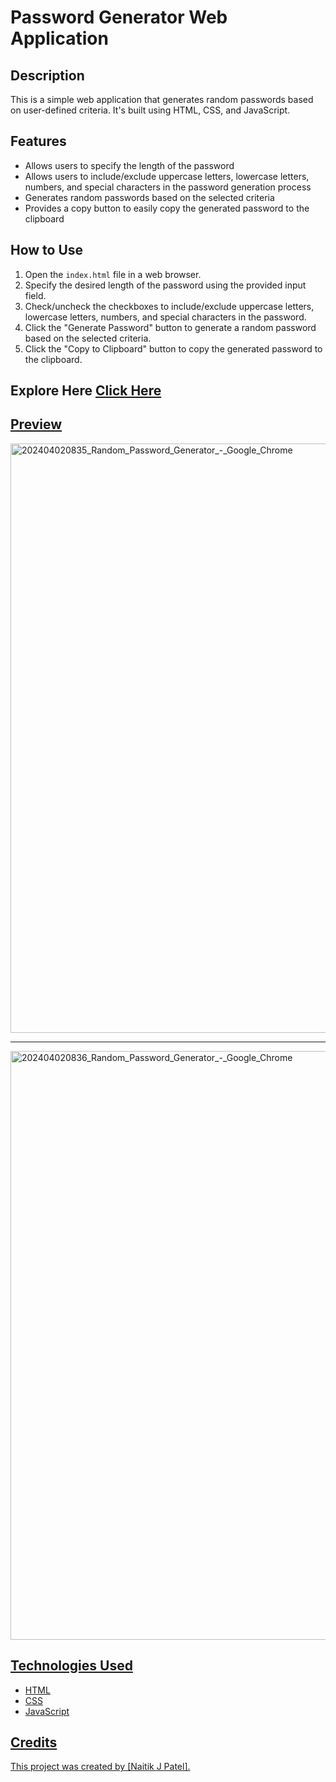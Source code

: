 # Password Generator Web Application

## Description
This is a simple web application that generates random passwords based on user-defined criteria. It's built using HTML, CSS, and JavaScript.

## Features
- Allows users to specify the length of the password
- Allows users to include/exclude uppercase letters, lowercase letters, numbers, and special characters in the password generation process
- Generates random passwords based on the selected criteria
- Provides a copy button to easily copy the generated password to the clipboard

## How to Use
1. Open the `index.html` file in a web browser.
2. Specify the desired length of the password using the provided input field.
3. Check/uncheck the checkboxes to include/exclude uppercase letters, lowercase letters, numbers, and special characters in the password.
4. Click the "Generate Password" button to generate a random password based on the selected criteria.
5. Click the "Copy to Clipboard" button to copy the generated password to the clipboard.

## Explore Here <a href="https://naitikjpatel.github.io/Password-Generator/"/>Click Here

## Preview
<img width="943" alt="202404020835_Random_Password_Generator_-_Google_Chrome" src="https://github.com/naitikjpatel/Password-Generator/assets/120157810/9cde9a73-3845-48fc-9f02-c6fdf4b4237c">
<hr>
<img width="942" alt="202404020836_Random_Password_Generator_-_Google_Chrome" src="https://github.com/naitikjpatel/Password-Generator/assets/120157810/6dd4c542-ffae-4736-b1d1-22ca82f721af">



## Technologies Used
- HTML
- CSS
- JavaScript

## Credits
This project was created by [Naitik J Patel].
